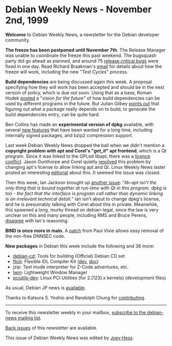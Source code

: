 
Debian Weekly News - November 2nd, 1999
=======================================



**Welcome** to Debian Weekly News, a newsletter for the Debian developer
community.




**The freeze has been postponed until November 7th**.
The Release Manager was unable to coordinate the freeze this past weekend.
The bugsquash party did go ahead as planned, and around 75
[release critical bugs](http://master.debian.org/~wakkerma/bugs/)
were fixed in one day. Read Richard Braakman's [email](https://www.debian.org/News/weekly/1999/42/mail#mail2) for
details about how the freeze will work, including the new "*Test Cycles*"
process.




**Build dependencies** are being discussed again this week. A proposal
specifying how they will work has been accepted and should be in the next
version of policy, which is due out soon. Using that as a base, Roman Hodek
[posted](https://lists.debian.org/debian-policy-9910/msg00318.html) a "*vision for the future*" of how build dependencies can be
used by different programs in the future. But Julian Gilbey
[points
out](https://lists.debian.org/debian-policy-9910/msg00322.html) that figuring out what a package really depends on to build, to
generate the build dependencies entry, can be quite hard.




Ben Collins has made an **experimental version of dpkg** available, with
several [new features](https://lists.debian.org/debian-devel-9910/msg02053.html) that have been wanted for a long time, including internally
signed packages, and bzip2 compression support.





Last week Debian Weekly News dropped the ball when we didn't mention a
**copyright problem with apt and Corel's "*get\_it*" apt frontend**, which
is a Qt program. Since it was linked to the GPLed libapt, there was a
[licence
conflict](https://lists.debian.org/debian-legal-9910/msg00045.html).
Jason Gunthorpe and Corel quietly [resolved](https://www.debian.org/News/weekly/1999/42/mail#mail1) this
problem by changing apt's license to allow linking apt and Qt. Linux Weekly
News laster posted an interesting [editorial](http://lwn.net/1999/1028/) about this. It seemed the issue was closed.




Then this week, Ian Jackson brought up
[another
issue](https://lists.debian.org/debian-legal-9910/msg00118.html): "*lib-apt isn't the only thing that is bound together at run-time
with Qt in this program. dpkg is too - the fact that the interface is program
call rather than dynamic linking is an irrelevant technical detail.*" Ian
isn't about to change dpkg's license, and he is presumably talking with Corel
about this in private. Meanwhile, this spawned a long, murky thread on
debian-legal, since the law is very unclear on this and many people,
including RMS and Bruce Perens,
[disagree](https://lists.debian.org/debian-legal-9911/msg00018.html) with Ian's reasoning.




**BIND is once more in main.** A
[patch](https://lists.debian.org/debian-devel-9910/msg02195.html)
from Paul Vixie allows easy removal of the non-free DNNSEC code.




**New packages** in Debian this week include the following and 36 more:



* [debian-cd](https://packages.debian.org/unstable/admin/debian-cd): Tools
for building (Official) Debian CD set
* [flick](https://packages.debian.org/unstable/devel/flick): Flexible IDL
Compiler Kit
([dev](https://www.debian.org/Packages/unstable/devel/flick-dev.html),
 [doc](https://www.debian.org/Packages/unstable/devel/flick-doc.html))
 * jzip: Text mode interpreter for Z-Code adventures, etc.
* [lwm](https://packages.debian.org/unstable/x11/lwm): Lightweight
Window Manager
* [pciutils-dev](https://packages.debian.org/unstable/devel/pciutils-dev):
Linux PCI Utilities (for 2.[123].x kernels) (development files)



As usual, Debian JP news is [available](http://www.debian.or.jp/News/weekly/current/issue/).




Thanks to Katsura S. Yoshio and Randolph Chung for
[contributing](https://www.debian.org/News/weekly/contributing).





---



 To receive this newsletter weekly in your mailbox, [subscribe to the debian-news mailing list](https://lists.debian.org/debian-news/).



[Back issues](https://www.debian.org/News/weekly/) of this newsletter are available.



This issue of Debian Weekly News was edited by [Joey Hess](mailto:dwn@debian.org).




